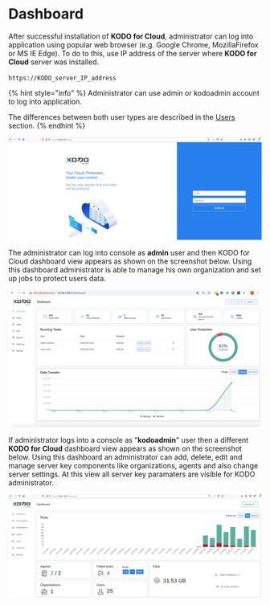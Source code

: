 # Dashboard

After successful installation of **KODO for Cloud**, administrator can log into application using popular web browser \(e.g. Google Chrome, MozillaFirefox or MS IE Edge\). To do to this, use IP address of the server where **KODO for Cloud** server was installed. 

`https://KODO_server_IP_address`

{% hint style="info" %}
Administrator can use admin or kodoadmin account to log into application. 

The differences between both user types are described in the [Users ](https://app.gitbook.com/@storware/s/kodo-for-cloud-office365/~/drafts/-MAWwMuu2uq6CjweVK0b/administration/users)section. 
{% endhint %}

![](../.gitbook/assets/kodo-administrator-dashboard%20%281%29.jpg)

The administrator can log into console as **admin** user and then KODO for Cloud dashboard view appears as shown on the screenshot below. Using this dashboard administrator is able to manage his own organization and set up jobs to protect users data.

![](../.gitbook/assets/kodo-cloud-administration-dashboard-01.png)

If administrator logs into a console as "**kodoadmin**" user then a different **KODO for Cloud** dashboard view appears as shown on the screenshot below.  Using this dashboard an administrator can add, delete, edit and manage server key components like organizations, agents and also change server settings. At this view all server key paramaters are visible for KODO administrator. 

![](../.gitbook/assets/kodo-administrator-dashboard02.jpg)

